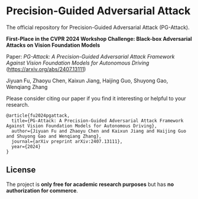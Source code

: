 # Precision-Guided Adversarial Attack

The official repository for Precision-Guided Adversarial Attack (PG-Attack).

**First-Place in the CVPR 2024 Workshop Challenge: Black-box Adversarial Attacks on Vision Foundation Models** 

Paper: *PG-Attack: A Precision-Guided Adversarial Attack Framework Against Vision Foundation Models for Autonomous Driving* (https://arxiv.org/abs/2407.13111)

Jiyuan Fu, Zhaoyu Chen, Kaixun Jiang, Haijing Guo, Shuyong Gao, Wenqiang Zhang

Please consider citing our paper if you find it interesting or helpful to your research.

```
@article{fu2024pgattack,
  title={PG-Attack: A Precision-Guided Adversarial Attack Framework Against Vision Foundation Models for Autonomous Driving}, 
  author={Jiyuan Fu and Zhaoyu Chen and Kaixun Jiang and Haijing Guo and Shuyong Gao and Wenqiang Zhang},
  journal={arXiv preprint arXiv:2407.13111},
  year={2024}
}
```

## License

The project is **only free for academic research purposes** but has **no authorization for commerce**. 
